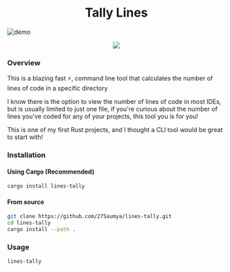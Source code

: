 <h1 align="center">Tally Lines</h1>

![demo](https://i.imgur.com/MzMLCXi.png)

<p align="center">
<link href=https://crates.io/crates/lines-tally">
<img src="https://img.shields.io/crates/d/lines-tally?color=C04000" />
</link>
</p>

### Overview

This is a blazing fast ⚡, command line tool that calculates the number of lines of code in a specific directory

I know there is the option to view the number of lines of code in most IDEs, but is usually limited to just one file, if you're curious about the number of lines you've coded for any of your projects, this tool you is for you!

This is one of my first Rust projects, and I thought a CLI tool would be great to start with!

### Installation

#### Using Cargo (Recommended)

```bash
cargo install lines-tally
```

#### From source

```bash
git clone https://github.com/27Saumya/lines-tally.git
cd lines-tally
cargo install --path .
```

### Usage

```bash
lines-tally
```